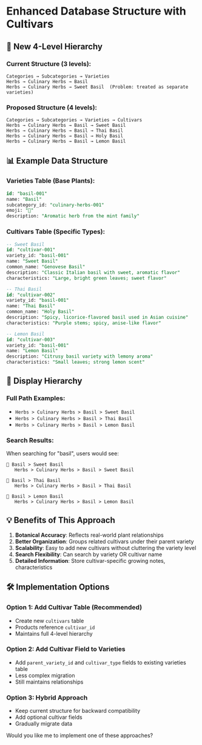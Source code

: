 # Enhanced Database Structure with Cultivars

## 🌱 **New 4-Level Hierarchy**

### **Current Structure (3 levels):**
```
Categories → Subcategories → Varieties
Herbs → Culinary Herbs → Basil
Herbs → Culinary Herbs → Sweet Basil  (Problem: treated as separate varieties)
```

### **Proposed Structure (4 levels):**
```
Categories → Subcategories → Varieties → Cultivars
Herbs → Culinary Herbs → Basil → Sweet Basil
Herbs → Culinary Herbs → Basil → Thai Basil
Herbs → Culinary Herbs → Basil → Holy Basil
Herbs → Culinary Herbs → Basil → Lemon Basil
```

## 📊 **Example Data Structure**

### **Varieties Table (Base Plants):**
```sql
id: "basil-001"
name: "Basil"
subcategory_id: "culinary-herbs-001"
emoji: "🌿"
description: "Aromatic herb from the mint family"
```

### **Cultivars Table (Specific Types):**
```sql
-- Sweet Basil
id: "cultivar-001"
variety_id: "basil-001"
name: "Sweet Basil"
common_name: "Genovese Basil"
description: "Classic Italian basil with sweet, aromatic flavor"
characteristics: "Large, bright green leaves; sweet flavor"

-- Thai Basil  
id: "cultivar-002"
variety_id: "basil-001"
name: "Thai Basil"
common_name: "Holy Basil"
description: "Spicy, licorice-flavored basil used in Asian cuisine"
characteristics: "Purple stems; spicy, anise-like flavor"

-- Lemon Basil
id: "cultivar-003"
variety_id: "basil-001"
name: "Lemon Basil"
description: "Citrusy basil variety with lemony aroma"
characteristics: "Small leaves; strong lemon scent"
```

## 🔄 **Display Hierarchy**

### **Full Path Examples:**
- `Herbs > Culinary Herbs > Basil > Sweet Basil`
- `Herbs > Culinary Herbs > Basil > Thai Basil`
- `Herbs > Culinary Herbs > Basil > Lemon Basil`

### **Search Results:**
When searching for "basil", users would see:
```
🌿 Basil > Sweet Basil
   Herbs > Culinary Herbs > Basil > Sweet Basil
   
🌿 Basil > Thai Basil  
   Herbs > Culinary Herbs > Basil > Thai Basil
   
🌿 Basil > Lemon Basil
   Herbs > Culinary Herbs > Basil > Lemon Basil
```

## 💡 **Benefits of This Approach**

1. **Botanical Accuracy**: Reflects real-world plant relationships
2. **Better Organization**: Groups related cultivars under their parent variety
3. **Scalability**: Easy to add new cultivars without cluttering the variety level
4. **Search Flexibility**: Can search by variety OR cultivar name
5. **Detailed Information**: Store cultivar-specific growing notes, characteristics

## 🛠️ **Implementation Options**

### **Option 1: Add Cultivar Table (Recommended)**
- Create new `cultivars` table
- Products reference `cultivar_id`
- Maintains full 4-level hierarchy

### **Option 2: Add Cultivar Field to Varieties**
- Add `parent_variety_id` and `cultivar_type` fields to existing varieties table
- Less complex migration
- Still maintains relationships

### **Option 3: Hybrid Approach**
- Keep current structure for backward compatibility
- Add optional cultivar fields
- Gradually migrate data

Would you like me to implement one of these approaches?
